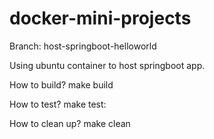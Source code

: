 # docker-mini-projects

Branch: host-springboot-helloworld

Using ubuntu container to host springboot app.

How to build?
  make build 

How to test?
  make test:

How to clean up?
  make clean
